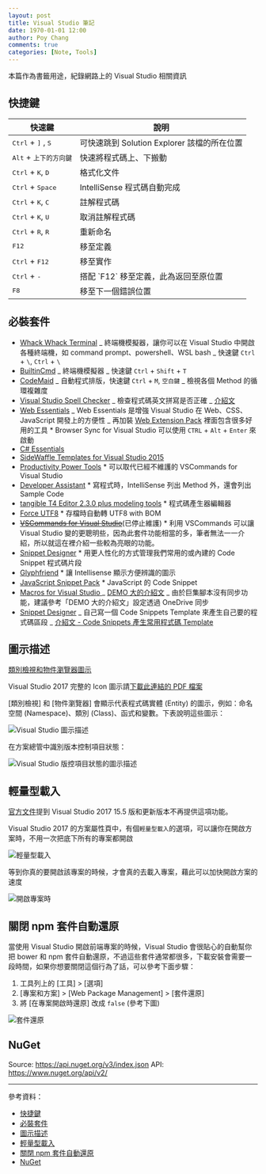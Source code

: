 ```yaml
---
layout: post
title: Visual Studio 筆記
date: 1970-01-01 12:00
author: Poy Chang
comments: true
categories: [Note, Tools]
---
```


本篇作為書籤用途，紀錄網路上的 Visual Studio 相關資訊

## 快捷鍵

<table class="table table-striped">
<thead>
  <tr>
    <th>快速鍵</th>
    <th>說明</th>
  </tr>
</thead>
<tbody>
  <tr>
    <td><kbd>Ctrl</kbd> + <kbd>]</kbd> , <kbd>S</kbd></td>
    <td>可快速跳到 Solution Explorer 該檔的所在位置</td>
  </tr>
  <tr>
    <td><kbd>Alt</kbd> + <kbd>上下的方向鍵</kbd></td>
    <td>快速將程式碼上、下搬動</td>
  </tr>
  <tr>
    <td><kbd>Ctrl</kbd> + <kbd>K</kbd>, <kbd>D</kbd></td>
    <td>格式化文件</td>
  </tr>
  <tr>
    <td><kbd>Ctrl</kbd> + <kbd>Space</kbd></td>
    <td>IntelliSense 程式碼自動完成</td>
  </tr>
  <tr>
    <td><kbd>Ctrl</kbd> + <kbd>K</kbd>, <kbd>C</kbd></td>
    <td>註解程式碼</td>
  </tr>
  <tr>
    <td><kbd>Ctrl</kbd> + <kbd>K</kbd>, <kbd>U</kbd></td>
    <td>取消註解程式碼</td>
  </tr>
  <tr>
    <td><kbd>Ctrl</kbd> + <kbd>R</kbd>, <kbd>R</kbd></td>
    <td>重新命名</td>
  </tr>
  <tr>
    <td><kbd>F12</kbd></td>
    <td>移至定義</td>
  </tr>
  <tr>
    <td><kbd>Ctrl</kbd> + <kbd>F12</kbd></td>
    <td>移至實作</td>
  </tr>
  <tr>
    <td><kbd>Ctrl</kbd> + <kbd>-</kbd></td>
    <td>搭配 `F12` 移至定義，此為返回至原位置</td>
  </tr>
  <tr>
    <td><kbd>F8</kbd></td>
    <td>移至下一個錯誤位置</td>
  </tr>
</tbody>
</table>

## 必裝套件

- [Whack Whack Terminal](https://marketplace.visualstudio.com/items?itemName=DanielGriffen.WhackWhackTerminal)
  _ 終端機模擬器，讓你可以在 Visual Studio 中開啟各種終端機，如 command prompt、powershell、WSL bash
  _ 快速鍵 `Ctrl` + `\`, `Ctrl` + `\`
- [BuiltinCmd](https://marketplace.visualstudio.com/items?itemName=lkytal.BuiltinCmd)
  _ 終端機模擬器
  _ 快速鍵 `Ctrl` + `Shift` + `T`
- [CodeMaid](https://marketplace.visualstudio.com/items?itemName=SteveCadwallader.CodeMaid)
  _ 自動程式排版，快速鍵 `Ctrl` + `M`, `空白鍵`
  _ 檢視各個 Method 的循環複雜度
- [Visual Studio Spell Checker](https://marketplace.visualstudio.com/items?itemName=EWoodruff.VisualStudioSpellCheckerVS2017andLater)
  _ 檢查程式碼英文拼寫是否正確
  _ [介紹文](https://poychang.github.io/visual-studio-spell-checker/)
- [Web Essentials](http://vswebessentials.com/)
  _ Web Essentials 是增強 Visual Studio 在 Web、CSS、JavaScript 開發上的方便性
  _ 再加裝 [Web Extension Pack](https://visualstudiogallery.msdn.microsoft.com/f3b504c6-0095-42f1-a989-51d5fc2a8459?SRC=Home) 裡面包含很多好用的工具 \* Browser Sync for Visual Studio 可以使用 `CTRL` + `Alt` + `Enter` 來啟動
- [C# Essentials](https://visualstudiogallery.msdn.microsoft.com/a4445ad0-f97c-41f9-a148-eae225dcc8a5)
- [SideWaffle Templates for Visual Studio 2015](http://sidewaffle.com/)
- [Productivity Power Tools](https://visualstudiogallery.msdn.microsoft.com/d0d33361-18e2-46c0-8ff2-4adea1e34fef) \* 可以取代已經不維護的 VSCommands for Visual Studio
- [Developer Assistant](https://visualstudiogallery.msdn.microsoft.com/a1166718-a2d9-4a48-a5fd-504ff4ad1b65) \* 寫程式時，IntelliSense 列出 Method 外，還會列出 Sample Code
- [tangible T4 Editor 2.3.0 plus modeling tools](http://t4-editor.tangible-engineering.com/T4-Editor-Visual-T4-Editing.html) \* 程式碼產生器編輯器
- [Force UTF8](https://visualstudiogallery.msdn.microsoft.com/d94a3ad9-0549-4641-89b7-d858407bd6e9) \* 存檔時自動轉 UTF8 with BOM
- ~~[VSCommands for Visual Studio](http://vscommands.squaredinfinity.com/)~~(已停止維護) \* 利用 VSCommands 可以讓 Visual Studio 變的更聰明些，因為此套件功能相當的多，筆者無法一一介紹，所以就這在裡介紹一些較為亮眼的功能。
- [Snippet Designer](https://github.com/mmanela/SnippetDesigner) \* 用更人性化的方式管理我們常用的或內建的 Code Snippet 程式碼片段
- [Glyphfriend](https://visualstudiogallery.msdn.microsoft.com/5fd24afb-b3b2-4cec-9b03-1cfcec6123aa?SRC=Home) \* 讓 Intellisense 顯示方便辨識的圖示
- [JavaScript Snippet Pack](https://visualstudiogallery.msdn.microsoft.com/423eb4a3-215f-4a8f-9287-1512618ffda3?SRC=Home) \* JavaScript 的 Code Snippet
- [Macros for Visual Studio ](https://marketplace.visualstudio.com/items?itemName=VisualStudioPlatformTeam.MacrosforVisualStudio)
  _ [DEMO 大的介紹文](http://demo.tc/post/833#.WGomoFFb9cM.facebook)
  _ 由於巨集腳本沒有同步功能，建議參考「DEMO 大的介紹文」設定透過 OneDrive 同步
- [Snippet Designer](https://marketplace.visualstudio.com/items?itemName=vs-publisher-2795.SnippetDesigner)
  _ 自己寫一個 Code Snippets Template 來產生自己要的程式碼區段
  _ [介紹文 - Code Snippets 產生常用程式碼 Template](http://limitedcode.blogspot.tw/2015/10/visual-studio-code-snippetstemplate.html)

## 圖示描述

[類別檢視和物件瀏覽器圖示](https://msdn.microsoft.com/zh-tw/library/y47ychfe.aspx)

Visual Studio 2017 完整的 Icon 圖示請[下載此連結的 PDF 檔案](https://docs.microsoft.com/en-us/visualstudio/designers/the-visual-studio-image-library)

[類別檢視] 和 [物件瀏覽器] 會顯示代表程式碼實體 (Entity) 的圖示，例如：命名空間 (Namespace)、類別 (Class)、函式和變數。下表說明這些圖示：

![Visual Studio 圖示描述](http://i.imgur.com/GkxBvNG.jpg)

在方案總管中識別版本控制項目狀態：

![Visual Studio 版控項目狀態的圖示描述](https://i.imgur.com/Ghc8EmI.png)

## 輕量型載入

[官方文件](https://docs.microsoft.com/zh-tw/visualstudio/ide/optimize-visual-studio-startup-time)提到 Visual Studio 2017 15.5 版和更新版本不再提供這項功能。

Visual Studio 2017 的方案屬性頁中，有個`輕量型載入`的選項，可以讓你在開啟方案時，不用一次把底下所有的專案都開啟

![輕量型載入](http://i.imgur.com/kpWaP6S.png)

等到你真的要開啟該專案的時候，才會真的去載入專案，藉此可以加快開啟方案的速度

![開啟專案時](http://i.imgur.com/W6LATdB.png)

## 關閉 npm 套件自動還原

當使用 Visual Studio 開啟前端專案的時候，Visual Studio 會很貼心的自動幫你把 bower 和 npm 套件自動還原，不過這些套件通常都很多，下載安裝會需要一段時間，如果你想要關閉這個行為了話，可以參考下面步驟：

1. 工具列上的 [工具] > [選項]
2. [專案和方案] > [Web Package Management] > [套件還原]
3. 將 [在專案開啟時還原] 改成 `false` (參考下圖)

![套件還原](https://i.imgur.com/xRgrLqI.png)

## NuGet

Source: https://api.nuget.org/v3/index.json
API: https://www.nuget.org/api/v2/

---

參考資料：

- [快捷鍵](#%E5%BF%AB%E6%8D%B7%E9%8D%B5)
- [必裝套件](#%E5%BF%85%E8%A3%9D%E5%A5%97%E4%BB%B6)
- [圖示描述](#%E5%9C%96%E7%A4%BA%E6%8F%8F%E8%BF%B0)
- [輕量型載入](#%E8%BC%95%E9%87%8F%E5%9E%8B%E8%BC%89%E5%85%A5)
- [關閉 npm 套件自動還原](#%E9%97%9C%E9%96%89-npm-%E5%A5%97%E4%BB%B6%E8%87%AA%E5%8B%95%E9%82%84%E5%8E%9F)
- [NuGet](#nuget)
